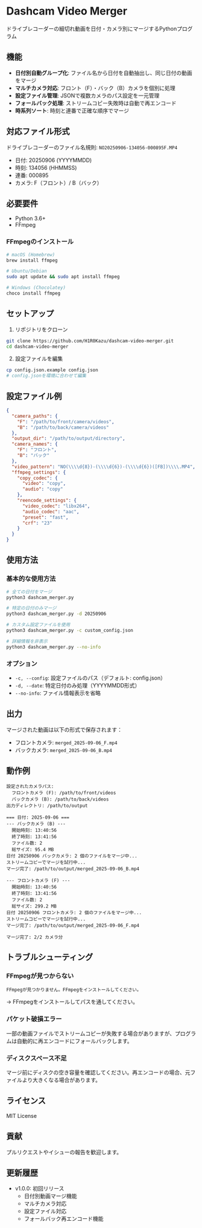 # Dashcam Video Merger

ドライブレコーダーの細切れ動画を日付・カメラ別にマージするPythonプログラム

## 機能

- **日付別自動グループ化**: ファイル名から日付を自動抽出し、同じ日付の動画をマージ
- **マルチカメラ対応**: フロント（F）・バック（B）カメラを個別に処理
- **設定ファイル管理**: JSONで複数カメラのパス設定を一元管理
- **フォールバック処理**: ストリームコピー失敗時は自動で再エンコード
- **時系列ソート**: 時刻と連番で正確な順序でマージ

## 対応ファイル形式

ドライブレコーダーのファイル名規則: `NO20250906-134056-000895F.MP4`
- 日付: 20250906 (YYYYMMDD)
- 時刻: 134056 (HHMMSS)
- 連番: 000895
- カメラ: F（フロント）/ B（バック）

## 必要要件

- Python 3.6+
- FFmpeg

### FFmpegのインストール

```bash
# macOS (Homebrew)
brew install ffmpeg

# Ubuntu/Debian
sudo apt update && sudo apt install ffmpeg

# Windows (Chocolatey)
choco install ffmpeg
```

## セットアップ

1. リポジトリをクローン
```bash
git clone https://github.com/H1R0Kazu/dashcam-video-merger.git
cd dashcam-video-merger
```

2. 設定ファイルを編集
```bash
cp config.json.example config.json
# config.jsonを環境に合わせて編集
```

## 設定ファイル例

```json
{
  "camera_paths": {
    "F": "/path/to/front/camera/videos",
    "B": "/path/to/back/camera/videos"
  },
  "output_dir": "/path/to/output/directory",
  "camera_names": {
    "F": "フロント",
    "B": "バック"
  },
  "video_pattern": "NO(\\\\d{8})-(\\\\d{6})-(\\\\d{6})([FB])\\\\.MP4",
  "ffmpeg_settings": {
    "copy_codec": {
      "video": "copy",
      "audio": "copy"
    },
    "reencode_settings": {
      "video_codec": "libx264",
      "audio_codec": "aac",
      "preset": "fast",
      "crf": "23"
    }
  }
}
```

## 使用方法

### 基本的な使用方法

```bash
# 全ての日付をマージ
python3 dashcam_merger.py

# 特定の日付のみマージ
python3 dashcam_merger.py -d 20250906

# カスタム設定ファイルを使用
python3 dashcam_merger.py -c custom_config.json

# 詳細情報を非表示
python3 dashcam_merger.py --no-info
```

### オプション

- `-c, --config`: 設定ファイルのパス（デフォルト: config.json）
- `-d, --date`: 特定日付のみ処理（YYYYMMDD形式）
- `--no-info`: ファイル情報表示を省略

## 出力

マージされた動画は以下の形式で保存されます：
- フロントカメラ: `merged_2025-09-06_F.mp4`
- バックカメラ: `merged_2025-09-06_B.mp4`

## 動作例

```
設定されたカメラパス:
  フロントカメラ (F): /path/to/front/videos
  バックカメラ (B): /path/to/back/videos
出力ディレクトリ: /path/to/output

=== 日付: 2025-09-06 ===
--- バックカメラ (B) ---
  開始時刻: 13:40:56
  終了時刻: 13:41:56
  ファイル数: 2
  総サイズ: 95.4 MB
日付 20250906 バックカメラ: 2 個のファイルをマージ中...
ストリームコピーでマージを試行中...
マージ完了: /path/to/output/merged_2025-09-06_B.mp4

--- フロントカメラ (F) ---
  開始時刻: 13:40:56
  終了時刻: 13:41:56
  ファイル数: 2
  総サイズ: 299.2 MB
日付 20250906 フロントカメラ: 2 個のファイルをマージ中...
ストリームコピーでマージを試行中...
マージ完了: /path/to/output/merged_2025-09-06_F.mp4

マージ完了: 2/2 カメラ分
```

## トラブルシューティング

### FFmpegが見つからない
```
FFmpegが見つかりません。FFmpegをインストールしてください。
```
→ FFmpegをインストールしてパスを通してください。

### パケット破損エラー
一部の動画ファイルでストリームコピーが失敗する場合がありますが、プログラムは自動的に再エンコードにフォールバックします。

### ディスクスペース不足
マージ前にディスクの空き容量を確認してください。再エンコードの場合、元ファイルより大きくなる場合があります。

## ライセンス

MIT License

## 貢献

プルリクエストやイシューの報告を歓迎します。

## 更新履歴

- v1.0.0: 初回リリース
  - 日付別動画マージ機能
  - マルチカメラ対応
  - 設定ファイル対応
  - フォールバック再エンコード機能